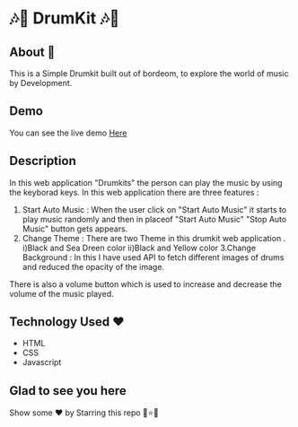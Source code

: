 # :notes::musical_note: DrumKit :notes::musical_note:

## About :purple_heart:

This is a Simple Drumkit built out of bordeom, to explore the world of music by Development.

##  Demo
You can see the live demo [Here](https://surbhi1511-yadav.github.io/DrumKit-/)

## Description 
In this web application "Drumkits" the person can play the music by using the keyborad keys. In this web application there are three features : 
1. Start Auto Music : When the user click on "Start Auto Music" it starts to play music randomly and then in placeof "Start Auto Music" "Stop Auto Music" button gets appears.
2. Change Theme : There are two Theme in this drumkit web application .
     i)Black and Sea Dreen color
     ii)Black and Yellow color
3.Change Background : In this I have used API to fetch different images of drums and reduced the opacity of the image.

There is also a volume button which is used to increase and decrease the volume of the music played.
 
## Technology Used :heart:

* HTML
* CSS
* Javascript

## Glad to see you here 
Show some :heart: by Starring this repo :star2::star::star2:
